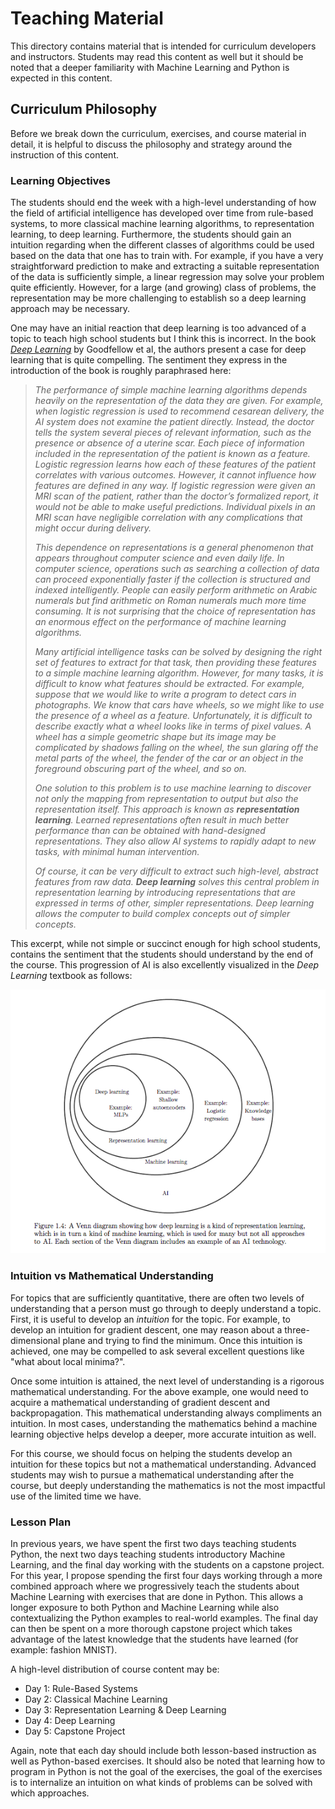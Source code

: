 # Teaching Material

This directory contains material that is intended for curriculum developers and instructors. Students may read this content as well but it should be noted that a deeper familiarity with Machine Learning and Python is expected in this content.

## Curriculum Philosophy

Before we break down the curriculum, exercises, and course material in detail, it is helpful to discuss the philosophy and strategy around the instruction of this content.

### Learning Objectives

The students should end the week with a high-level understanding of how the field of artificial intelligence has developed over time from rule-based systems, to more classical machine learning algorithms, to representation learning, to deep learning. Furthermore, the students should gain an intuition regarding when the different classes of algorithms could be used based on the data that one has to train with. For example, if you have a very straightforward prediction to make and extracting a suitable representation of the data is sufficiently simple, a linear regression may solve your problem quite efficiently. However, for a large (and growing) class of problems, the representation may be more challenging to establish so a deep learning approach may be necessary.

One may have an initial reaction that deep learning is too advanced of a topic to teach high school students but I think this is incorrect. In the book [*Deep Learning*](https://www.deeplearningbook.org/) by Goodfellow et al, the authors present a case for deep learning that is quite compelling. The sentiment they express in the introduction of the book is roughly paraphrased here:

> *The performance of simple machine learning algorithms depends heavily on the representation of the data they are given. For example, when logistic regression is used to recommend cesarean delivery, the AI system does not examine the patient directly. Instead, the doctor tells the system several pieces of relevant information, such as the presence or absence of a uterine scar. Each piece of information included in the representation of the patient is known as a feature. Logistic regression learns how each of these features of the patient correlates with various outcomes. However, it cannot influence how features are defined in any way. If logistic regression were given an MRI scan of the patient, rather than the doctor’s formalized report, it would not be able to make useful predictions. Individual pixels in an MRI scan have negligible correlation with any complications that might occur during delivery.*
>
> *This dependence on representations is a general phenomenon that appears throughout computer science and even daily life. In computer science, operations such as searching a collection of data can proceed exponentially faster if the collection is structured and indexed intelligently. People can easily perform arithmetic on Arabic numerals but find arithmetic on Roman numerals much more time consuming. It is not surprising that the choice of representation has an enormous effect on the performance of machine learning algorithms.*
>
> *Many artificial intelligence tasks can be solved by designing the right set of features to extract for that task, then providing these features to a simple machine learning algorithm. However, for many tasks, it is difficult to know what features should be extracted. For example, suppose that we would like to write a program to detect cars in photographs. We know that cars have wheels, so we might like to use the presence of a wheel as a feature. Unfortunately, it is difficult to describe exactly what a wheel looks like in terms of pixel values. A wheel has a simple geometric shape but its image may be complicated by shadows falling on the wheel, the sun glaring off the metal parts of the wheel, the fender of the car or an object in the foreground obscuring part of the wheel, and so on.*
>
> *One solution to this problem is to use machine learning to discover not only the mapping from representation to output but also the representation itself. This approach is known as **representation learning**. Learned representations often result in much better performance than can be obtained with hand-designed representations. They also allow AI systems to rapidly adapt to new tasks, with minimal human intervention.*
>
> *Of course, it can be very difficult to extract such high-level, abstract features from raw data. **Deep learning** solves this central problem in representation learning by introducing representations that are expressed in terms of other, simpler representations. Deep learning allows the computer to build complex concepts out of simpler concepts.*

This excerpt, while not simple or succinct enough for high school students, contains the sentiment that the students should understand by the end of the course. This progression of AI is also excellently visualized in the *Deep Learning* textbook as follows:

<p align="center">
<img src="../images/stages-of-ai.png" />

### Intuition vs Mathematical Understanding

For topics that are sufficiently quantitative, there are often two levels of understanding that a person must go through to deeply understand a topic. First, it is useful to develop an *intuition* for the topic. For example, to develop an intuition for gradient descent, one may reason about a three-dimensional plane and trying to find the minimum. Once this intuition is achieved, one may be compelled to ask several excellent questions like "what about local minima?".

Once some intuition is attained, the next level of understanding is a rigorous mathematical understanding. For the above example, one would need to acquire a mathematical understanding of gradient descent and backpropagation. This mathematical understanding always compliments an intuition. In most cases, understanding the mathematics behind a machine learning objective helps develop a deeper, more accurate intuition as well.

For this course, we should focus on helping the students develop an intuition for these topics but not a mathematical understanding. Advanced students may wish to pursue a mathematical understanding after the course, but deeply understanding the mathematics is not the most impactful use of the limited time we have.

### Lesson Plan

In previous years, we have spent the first two days teaching students Python, the next two days teaching students introductory Machine Learning, and the final day working with the students on a capstone project. For this year, I propose spending the first four days working through a more combined approach where we progressively teach the students about Machine Learning with exercises that are done in Python. This allows a longer exposure to both Python and Machine Learning while also contextualizing the Python examples to real-world examples. The final day can then be spent on a more thorough capstone project which takes advantage of the latest knowledge that the students have learned (for example: fashion MNIST).

A high-level distribution of course content may be:

- Day 1: Rule-Based Systems
- Day 2: Classical Machine Learning
- Day 3: Representation Learning & Deep Learning
- Day 4: Deep Learning
- Day 5: Capstone Project

Again, note that each day should include both lesson-based instruction as well as Python-based exercises. It should also be noted that learning how to program in Python is not the goal of the exercises, the goal of the exercises is to internalize an intuition on what kinds of problems can be solved with which approaches.

